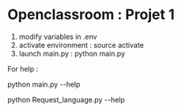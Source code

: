 # Openclassroom : Projet 1

1) modify variables in .env
2) activate environment : source activate
3) launch main.py : python main.py


For help : 

python main.py --help

python Request_language.py --help




